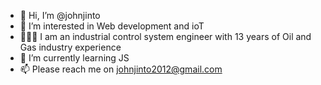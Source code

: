 - 👋 Hi, I’m @johnjinto
- 👀 I’m interested in Web development and ioT
- 👷🏼‍♂️ I am an industrial control system engineer with 13 years of Oil and Gas industry experience
- 🌱 I’m currently learning JS
- 📫 Please reach me on johnjinto2012@gmail.com

<!---
johnjinto/johnjinto is a ✨ special ✨ repository because its `README.md` (this file) appears on your GitHub profile.
You can click the Preview link to take a look at your changes.
--->
